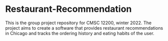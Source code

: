 # Restaurant-Recommendation
This is the group project repository for CMSC 12200, winter 2022. The project aims to create a software that provides restaurant recommendations in Chicago and tracks the ordering history and eating habits of the user.
